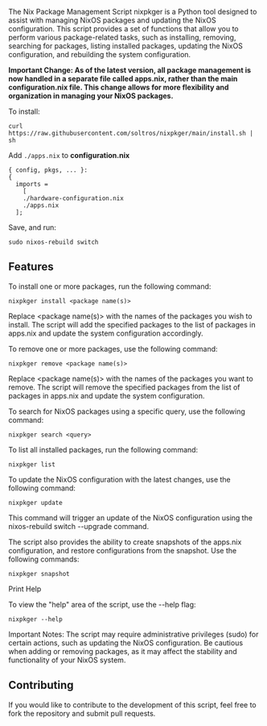The Nix Package Management Script nixpkger is a Python tool designed to assist with managing NixOS packages and updating the NixOS configuration. This script provides a set of functions that allow you to perform various package-related tasks, such as installing, removing, searching for packages, listing installed packages, updating the NixOS configuration, and rebuilding the system configuration.


**Important Change: As of the latest version, all package management is now handled in a separate file called apps.nix, rather than the main configuration.nix file. This change allows for more flexibility and organization in managing your NixOS packages.**

To install:
```
curl https://raw.githubusercontent.com/soltros/nixpkger/main/install.sh | sh
```

Add ``./apps.nix`` to **configuration.nix** 

```
{ config, pkgs, ... }:
{
  imports =
    [
    ./hardware-configuration.nix
    ./apps.nix
  ];
```
Save, and run:

``sudo nixos-rebuild switch``

## Features

To install one or more packages, run the following command:

    nixpkger install <package name(s)>

Replace <package name(s)> with the names of the packages you wish to install. The script will add the specified packages to the list of packages in apps.nix and update the system configuration accordingly.

To remove one or more packages, use the following command:

    nixpkger remove <package name(s)>

Replace <package name(s)> with the names of the packages you want to remove. The script will remove the specified packages from the list of packages in apps.nix and update the system configuration.

To search for NixOS packages using a specific query, use the following command:

    nixpkger search <query>

To list all installed packages, run the following command:

    nixpkger list

 To update the NixOS configuration with the latest changes, use the following command:

    nixpkger update

This command will trigger an update of the NixOS configuration using the nixos-rebuild switch --upgrade command.

The script also provides the ability to create snapshots of the apps.nix configuration, and restore configurations from the snapshot. Use the following commands:

    nixpkger snapshot

Print Help

To view the "help" area of the script, use the --help flag:

    nixpkger --help

Important Notes: The script may require administrative privileges (sudo) for certain actions, such as updating the NixOS configuration. Be cautious when adding or removing packages, as it may affect the stability and functionality of your NixOS system.

## Contributing

If you would like to contribute to the development of this script, feel free to fork the repository and submit pull requests.
